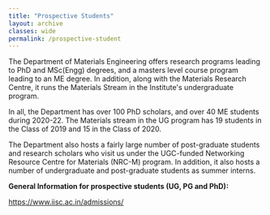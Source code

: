 ```yaml
---
title: "Prospective Students"
layout: archive
classes: wide
permalink: /prospective-student
---
```

The Department of Materials Engineering offers research programs leading to PhD and MSc(Engg) degrees, and a masters level course program leading to an ME degree. In addition, along with the Materials Research Centre, it runs the Materials Stream in the Institute's undergraduate program.

In all, the Department has over 100 PhD scholars, and over 40 ME students during 2020-22. The Materials stream in the UG program has 19 students in the Class of 2019 and 15 in the Class of 2020.

The Department also hosts a fairly large number of post-graduate students and research scholars who visit us under the UGC-funded Networking Resource Centre for Materials (NRC-M) program. In addition, it also hosts a number of undergraduate and post-graduate students as summer interns. 

<b>General Information for prospective students (UG, PG and PhD):</b>

<a href="https://www.iisc.ac.in/admissions/">https://www.iisc.ac.in/admissions/</a>